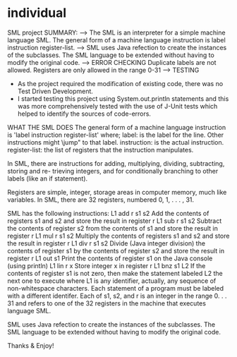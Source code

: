 # individual
SML project
SUMMARY:
--> The SML is an interpreter for a simple machine language SML. The general form of a machine language instruction is
label instruction register-list.
--> SML uses Java refection to create the instances of the subclasses. The SML language to be extended without having to modify
the original code.
--> ERROR CHECKING
Duplicate labels are not allowed.
Registers are only allowed in the range 0-31
--> TESTING
* As the project required the modification of existing code, there was no Test Driven Development.
* I started testing this project using System.out.println statements and this was more comprehensively tested with the use of J-Unit tests which helped to identify the sources of code-errors.

WHAT THE SML DOES
The general form of a machine language instruction is
'label instruction register-list'
where;
label: is the label for the line. Other instructions might \jump" to that label.
instruction: is the actual instruction.
register-list: the list of registers that the instruction manipulates.

In SML, there are instructions for adding, multiplying, dividing, subtracting, storing and re-
trieving integers, and for conditionally branching to other labels (like an if statement).

Registers are simple, integer, storage areas in computer memory, much like variables.
In SML, there are 32 registers, numbered 0, 1, . . . , 31.

SML has the following instructions:
L1 add r s1 s2 Add the contents of registers s1 and s2 and store the result in register r
L1 sub r s1 s2 Subtract the contents of register s2 from the contents of s1 and store the result in register r
L1 mul r s1 s2 Multiply the contents of registers s1 and s2 and store the result in register r
L1 div r s1 s2 Divide (Java integer division) the contents of register s1 by the contents of register s2 and store the result in register r
L1 out s1 Print the contents of register s1 on the Java console (using println)
L1 lin r x Store integer x in register r
L1 bnz s1 L2 If the contents of register s1 is not zero, then make the statement labeled L2 the next one to execute
where
L1 is any identifier, actually, any sequence of non-whitespace characters.
Each statement of a program must be labeled with a different identifer.
Each of s1, s2, and r is an integer in the range 0. . . 31 and refers to one of the 32 registers in the machine that executes language SML.

SML uses Java refection to create the instances of the subclasses. The SML language to be extended without having to modify
the original code.

Thanks & Enjoy!

